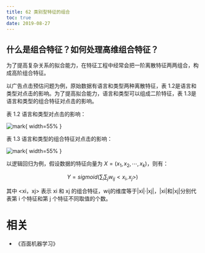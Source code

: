 ```yaml
---
title: 62 类别型特征的组合
toc: true
date: 2019-08-27
---
```


## 什么是组合特征？如何处理高维组合特征？

为了提高复杂关系的拟合能力，在特征工程中经常会把一阶离散特征两两组合，构成高阶组合特征。

以广告点击预估问题为例，原始数据有语言和类型两种离散特征，表 1.2是语言和类型对点击的影响。为了提高拟合能力，语言和类型可以组成二阶特征，表 1.3是语言和类型的组合特征对点击的影响。

表 1.2 语言和类型对点击的影响：

![mark](http://images.iterate.site/blog/image/20190826/VRtguwv5ELdc.png?imageslim){ width=55% }


表 1.3 语言和类型的组合特征对点击的影响：

![mark](http://images.iterate.site/blog/image/20190826/JWAU9qiMbarv.png?imageslim){ width=55% }

以逻辑回归为例，假设数据的特征向量为 $X=(x_1,x_2,\cdots,x_k)$，则有：

$$Y=sigmoid(\sum_{i}\sum_jw_{ij}<x_i,x_j>)$$

其中 <xi，xj> 表示 xi 和 xj 的组合特征，wij的维度等于|xi|·|xj|，|xi|和|xj|分别代表第 i 个特征和第 j 个特征不同取值的个数。





# 相关

- 《百面机器学习》
